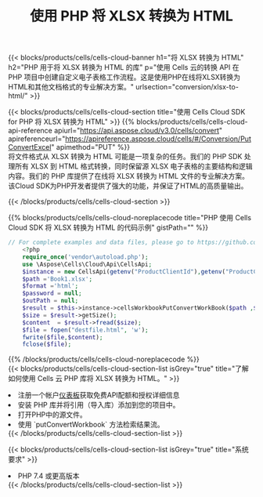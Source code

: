 ﻿---
title: 使用 PHP 将 XLSX 转换为 HTML
description: 利用Aspose.Cells Cloud SDK for PHP将XLSX格式文件转换为HTML格式文件。
kwords: Excel, Convert XLSX to HTML, REST, PHP
howto: How to convert XLSX to HTML using Aspose.Cells Cloud PHP library.
---
{{< blocks/products/cells/cells-cloud-banner h1="将 XLSX 转换为 HTML" h2="PHP 用于将 XLSX 转换为 HTML 的库" p="使用 Cells 云的转换 API 在 PHP 项目中创建自定义电子表格工作流程。这是使用PHP在线将XLSX转换为HTML和其他文档格式的专业解决方案。" urlsection="conversion/xlsx-to-html/" >}}

{{< blocks/products/cells/cells-cloud-section title="使用 Cells Cloud SDK for PHP 将 XLSX 转换为 HTML" >}}
{{% blocks/products/cells/cells-cloud-api-reference apiurl="https://api.aspose.cloud/v3.0/cells/convert" apireferenceurl="https://apireference.aspose.cloud/cells/#/Conversion/PutConvertExcel" apimethod="PUT" %}}
<br/>
将文件格式从 XLSX 转换为 HTML 可能是一项复杂的任务。我们的 PHP SDK 处理所有 XLSX 到 HTML 格式转换，同时保留源 XLSX 电子表格的主要结构和逻辑内容。我们的 PHP 库提供了在线将 XLSX 转换为 HTML 文件的专业解决方案。该Cloud SDK为PHP开发者提供了强大的功能，并保证了HTML的高质量输出。

{{< /blocks/products/cells/cells-cloud-section >}}

{{% blocks/products/cells/cells-cloud-noreplacecode title="PHP 使用 Cells Cloud SDK 将 XLSX 转换为 HTML 的代码示例" gistPath="" %}}
 
```php
// For complete examples and data files, please go to https://github.com/aspose-cells-cloud/aspose-cells-cloud-php/
    <?php
    require_once('vendor\autoload.php');
    use \Aspose\Cells\Cloud\Api\CellsApi;
    $instance = new CellsApi(getenv("ProductClientId"),getenv("ProductClientSecret"));
    $path ='Book1.xlsx';    
    $format ='html';
    $password = null;
    $outPath = null;      
    $result = $this->instance->cellsWorkbookPutConvertWorkBook($path ,$format, $password,  $outPath);
    $size = $result->getSize();
    $content  = $result->fread($size);
    $file = fopen("destfile.html", 'w');
    fwrite($file,$content);
    fclose($file);
```
 
{{% /blocks/products/cells/cells-cloud-noreplacecode %}}
<br/>
{{< blocks/products/cells/cells-cloud-section-list isGrey="true" title="了解如何使用 Cells 云 PHP 库将 XLSX 转换为 HTML。" >}}
<li>注册一个帐户<a href="https://dashboard.aspose.cloud/">仪表板</a>获取免费API配额和授权详细信息</li>
<li>安装 PHP 库并将引用（导入库）添加到您的项目中。</li>
<li>打开PHP中的源文件。</li>
<li>使用 `putConvertWorkbook` 方法检索结果流。</li>
{{< /blocks/products/cells/cells-cloud-section-list >}}

{{< blocks/products/cells/cells-cloud-section-list isGrey="true" title="系统要求" >}}
<li>PHP 7.4 或更高版本</li>
{{< /blocks/products/cells/cells-cloud-section-list >}}
